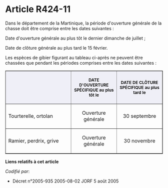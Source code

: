 # Article R424-11

Dans le département de la Martinique, la période d'ouverture générale de la chasse doit être comprise entre les dates
suivantes :

Date d'ouverture générale au plus tôt le dernier dimanche de juillet ;

Date de clôture générale au plus tard le 15 février.

Les espèces de gibier figurant au tableau ci-après ne peuvent être chassées que pendant les périodes comprises entre les
dates suivantes :

<table border="1" cellspacing="1" cellpadding="4">
    <thead>
      <tr>
        <th bgcolor="#efeff7" width="195" align="center">

</th>
        <th bgcolor="#efeff7" width="130" align="center">

<font size="2">DATE D'OUVERTURE SPÉCIFIQUE au plus tôt le</font>
        </th>
        <th width="130" bgcolor="#efeff7" align="center">

<font size="2">DATE DE CLÔTURE SPÉCIFIQUE au plus tard le</font>
        </th>
      </tr>
    </thead>
    <tbody>
      <tr>
        <td align="left">

Tourterelle, ortolan</td>
        <td align="center">

Ouverture générale</td>
        <td align="center">

30 septembre</td>
      </tr>
      <tr>
        <td align="left">

Ramier, perdrix, grive</td>
        <td align="center">

Ouverture générale</td>
        <td align="center">

30 novembre</td>
      </tr>
    </tbody>
  </table>

**Liens relatifs à cet article**

_Codifié par_:

  - Décret n°2005-935 2005-08-02 JORF 5 août 2005
